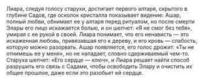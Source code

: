 Лиара, следуя голосу старухи, достигает первого алтаря, скрытого в глубине Садов, где осколок кристалла показывает видение: Ашар, полный любви, обнимает ее у алтаря перед ритуалом, но после смерти Элары его лицо искажается болью, и он шепчет: «Я не смог без тебя», умирая с ее рукой в своей. Лиара понимает, что его ненависть — это искаженная любовь, привязавшая его к дереву, и его кровь — слабость, которую можно разорвать. Ашар появляется, его голос дрожит: «Ты не отнимешь ее у меня», но не нападает, словно сдерживаемый чем-то. Старуха шепчет: «Его сердце — ключ», и Лиара решает найти способ разрушить его связь с Садами, чтобы освободить Элару и очистить их общее прошлое, даже если это разобьет ей сердце.